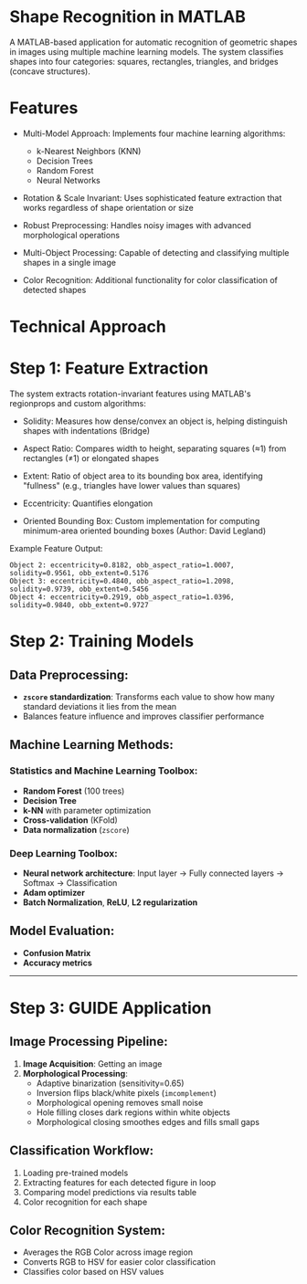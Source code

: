 # Shape Recognition in MATLAB

A MATLAB-based application for automatic recognition of geometric shapes in images using multiple machine learning models. The system classifies shapes into four categories: squares, rectangles, triangles, and bridges (concave structures).
# Features

- Multi-Model Approach: Implements four machine learning algorithms:

  - k-Nearest Neighbors (KNN)
  - Decision Trees
  - Random Forest
  - Neural Networks
- Rotation & Scale Invariant: Uses sophisticated feature extraction that works regardless of shape orientation or size
- Robust Preprocessing: Handles noisy images with advanced morphological operations
- Multi-Object Processing: Capable of detecting and classifying multiple shapes in a single image
- Color Recognition: Additional functionality for color classification of detected shapes

# Technical Approach
# Step 1: Feature Extraction

The system extracts rotation-invariant features using MATLAB's regionprops and custom algorithms:
- Solidity: Measures how dense/convex an object is, helping distinguish shapes with indentations (Bridge)
    
- Aspect Ratio: Compares width to height, separating squares (≈1) from rectangles (≠1) or elongated shapes
    
- Extent: Ratio of object area to its bounding box area, identifying "fullness" (e.g., triangles have lower values than squares)
    
- Eccentricity: Quantifies elongation
    
- Oriented Bounding Box: Custom implementation for computing minimum-area oriented bounding boxes (Author: David Legland)

Example Feature Output:
  ```
  Object 2: eccentricity=0.8182, obb_aspect_ratio=1.0007, solidity=0.9561, obb_extent=0.5176
  Object 3: eccentricity=0.4840, obb_aspect_ratio=1.2098, solidity=0.9739, obb_extent=0.5456
  Object 4: eccentricity=0.2919, obb_aspect_ratio=1.0396, solidity=0.9840, obb_extent=0.9727
  ```

# Step 2: Training Models

## Data Preprocessing:
- **`zscore` standardization**: Transforms each value to show how many standard deviations it lies from the mean
- Balances feature influence and improves classifier performance

## Machine Learning Methods:

### Statistics and Machine Learning Toolbox:
- **Random Forest** (100 trees)
- **Decision Tree**
- **k-NN** with parameter optimization
- **Cross-validation** (KFold)
- **Data normalization** (`zscore`)

### Deep Learning Toolbox:
- **Neural network architecture**: Input layer → Fully connected layers → Softmax → Classification
- **Adam optimizer**
- **Batch Normalization**, **ReLU**, **L2 regularization**

## Model Evaluation:
- **Confusion Matrix**
- **Accuracy metrics**

---

# Step 3: GUIDE Application

## Image Processing Pipeline:
1. **Image Acquisition**: Getting an image
2. **Morphological Processing**:
   - Adaptive binarization (sensitivity=0.65)
   - Inversion flips black/white pixels (`imcomplement`)
   - Morphological opening removes small noise
   - Hole filling closes dark regions within white objects
   - Morphological closing smoothes edges and fills small gaps

## Classification Workflow:
1. Loading pre-trained models
2. Extracting features for each detected figure in loop
3. Comparing model predictions via results table
4. Color recognition for each shape

## Color Recognition System:
- Averages the RGB Color across image region
- Converts RGB to HSV for easier color classification
- Classifies color based on HSV values
